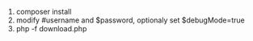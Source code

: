 1. composer install
2. modify #username and $password, optionaly set $debugMode=true
3. php -f download.php